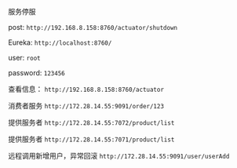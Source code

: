 服务停服

post: `http://192.168.8.158:8760/actuator/shutdown`

Eureka: `http://localhost:8760/`

user: `root`

password: `123456`

查看信息： `http://192.168.8.158:8760/actuator`

消费者服务 `http://172.28.14.55:9091/order/123`

提供服务者 `http://172.28.14.55:7072/product/list`

提供服务者 `http://172.28.14.55:7071/product/list`

远程调用新增用户，异常回滚 `http://172.28.14.55:9091/user/userAdd`